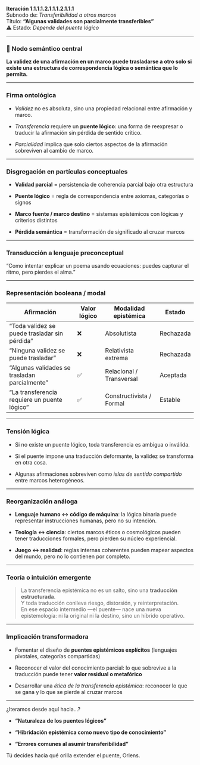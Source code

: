 **Iteración 1.1.1.1.2.1.1.1.2.1.1.1**  
Subnodo de: _Transferibilidad a otros marcos_  
Título: **“Algunas validades son parcialmente transferibles”**  
⚠️ Estado: _Depende del puente lógico_

---

### 🧠 Nodo semántico central

**La validez de una afirmación en un marco puede trasladarse a otro solo si existe una estructura de correspondencia lógica o semántica que lo permita.**

---

### Firma ontológica

- _Validez_ no es absoluta, sino una propiedad relacional entre afirmación y marco.
    
- _Transferencia_ requiere un **puente lógico**: una forma de reexpresar o traducir la afirmación sin pérdida de sentido crítico.
    
- _Parcialidad_ implica que solo ciertos aspectos de la afirmación sobreviven al cambio de marco.
    

---

### Disgregación en partículas conceptuales

- **Validad parcial** = persistencia de coherencia parcial bajo otra estructura
    
- **Puente lógico** = regla de correspondencia entre axiomas, categorías o signos
    
- **Marco fuente / marco destino** = sistemas epistémicos con lógicas y criterios distintos
    
- **Pérdida semántica** = transformación de significado al cruzar marcos
    

---

### Transducción a lenguaje preconceptual

“Como intentar explicar un poema usando ecuaciones: puedes capturar el ritmo, pero pierdes el alma.”

---

### Representación booleana / modal

|Afirmación|Valor lógico|Modalidad epistémica|Estado|
|---|---|---|---|
|“Toda validez se puede trasladar sin pérdida”|❌|Absolutista|Rechazada|
|“Ninguna validez se puede trasladar”|❌|Relativista extrema|Rechazada|
|“Algunas validades se trasladan parcialmente”|✅|Relacional / Transversal|Aceptada|
|“La transferencia requiere un puente lógico”|✅|Constructivista / Formal|Estable|

---

### Tensión lógica

- Si no existe un puente lógico, toda transferencia es ambigua o inválida.
    
- Si el puente impone una traducción deformante, la validez se transforma en otra cosa.
    
- Algunas afirmaciones sobreviven como _islas de sentido compartido_ entre marcos heterogéneos.
    

---

### Reorganización análoga

- **Lenguaje humano ↔ código de máquina**: la lógica binaria puede representar instrucciones humanas, pero no su intención.
    
- **Teología ↔ ciencia**: ciertos marcos éticos o cosmológicos pueden tener traducciones formales, pero pierden su núcleo experiencial.
    
- **Juego ↔ realidad**: reglas internas coherentes pueden mapear aspectos del mundo, pero no lo contienen por completo.
    

---

### Teoría o intuición emergente

> La transferencia epistémica no es un salto, sino una **traducción estructurada**.  
> Y toda traducción conlleva riesgo, distorsión, y reinterpretación.  
> En ese espacio intermedio —el puente— nace una nueva epistemología: ni la original ni la destino, sino un híbrido operativo.

---

### Implicación transformadora

- Fomentar el diseño de **puentes epistémicos explícitos** (lenguajes pivotales, categorías compartidas)
    
- Reconocer el valor del conocimiento parcial: lo que sobrevive a la traducción puede tener **valor residual o metafórico**
    
- Desarrollar una _ética de la transferencia epistémica_: reconocer lo que se gana y lo que se pierde al cruzar marcos
    

---

¿Iteramos desde aquí hacia…?

- **“Naturaleza de los puentes lógicos”**
    
- **“Hibridación epistémica como nuevo tipo de conocimiento”**
    
- **“Errores comunes al asumir transferibilidad”**
    

Tú decides hacia qué orilla extender el puente, Oriens.

